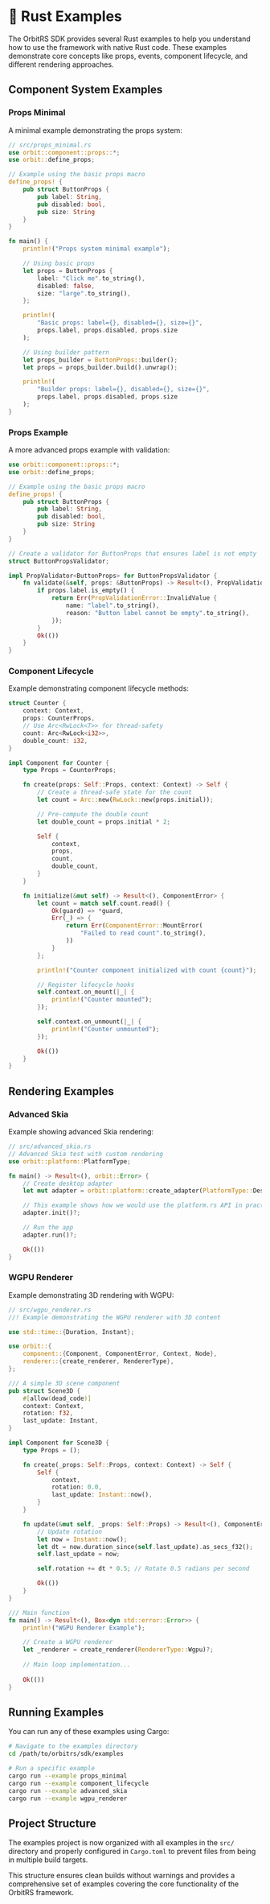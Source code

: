 # 🦀 Rust Examples

The OrbitRS SDK provides several Rust examples to help you understand how to use the framework with native Rust code. These examples demonstrate core concepts like props, events, component lifecycle, and different rendering approaches.

## Component System Examples

### Props Minimal
A minimal example demonstrating the props system:

```rust
// src/props_minimal.rs
use orbit::component::props::*;
use orbit::define_props;

// Example using the basic props macro
define_props! {
    pub struct ButtonProps {
        pub label: String,
        pub disabled: bool,
        pub size: String
    }
}

fn main() {
    println!("Props system minimal example");

    // Using basic props
    let props = ButtonProps {
        label: "Click me".to_string(),
        disabled: false,
        size: "large".to_string(),
    };

    println!(
        "Basic props: label={}, disabled={}, size={}",
        props.label, props.disabled, props.size
    );

    // Using builder pattern
    let props_builder = ButtonProps::builder();
    let props = props_builder.build().unwrap();

    println!(
        "Builder props: label={}, disabled={}, size={}",
        props.label, props.disabled, props.size
    );
}
```

### Props Example
A more advanced props example with validation:

```rust
use orbit::component::props::*;
use orbit::define_props;

// Example using the basic props macro
define_props! {
    pub struct ButtonProps {
        pub label: String,
        pub disabled: bool,
        pub size: String
    }
}

// Create a validator for ButtonProps that ensures label is not empty
struct ButtonPropsValidator;

impl PropValidator<ButtonProps> for ButtonPropsValidator {
    fn validate(&self, props: &ButtonProps) -> Result<(), PropValidationError> {
        if props.label.is_empty() {
            return Err(PropValidationError::InvalidValue {
                name: "label".to_string(),
                reason: "Button label cannot be empty".to_string(),
            });
        }
        Ok(())
    }
}
```

### Component Lifecycle
Example demonstrating component lifecycle methods:

```rust
struct Counter {
    context: Context,
    props: CounterProps,
    // Use Arc<RwLock<T>> for thread-safety
    count: Arc<RwLock<i32>>,
    double_count: i32,
}

impl Component for Counter {
    type Props = CounterProps;

    fn create(props: Self::Props, context: Context) -> Self {
        // Create a thread-safe state for the count
        let count = Arc::new(RwLock::new(props.initial));

        // Pre-compute the double count
        let double_count = props.initial * 2;

        Self {
            context,
            props,
            count,
            double_count,
        }
    }

    fn initialize(&mut self) -> Result<(), ComponentError> {
        let count = match self.count.read() {
            Ok(guard) => *guard,
            Err(_) => {
                return Err(ComponentError::MountError(
                    "Failed to read count".to_string(),
                ))
            }
        };

        println!("Counter component initialized with count {count}");

        // Register lifecycle hooks
        self.context.on_mount(|_| {
            println!("Counter mounted");
        });

        self.context.on_unmount(|_| {
            println!("Counter unmounted");
        });

        Ok(())
    }
}
```

## Rendering Examples

### Advanced Skia
Example showing advanced Skia rendering:

```rust
// src/advanced_skia.rs
// Advanced Skia test with custom rendering
use orbit::platform::PlatformType;

fn main() -> Result<(), orbit::Error> {
    // Create desktop adapter
    let mut adapter = orbit::platform::create_adapter(PlatformType::Desktop);

    // This example shows how we would use the platform.rs API in practice
    adapter.init()?;

    // Run the app
    adapter.run()?;

    Ok(())
}
```

### WGPU Renderer
Example demonstrating 3D rendering with WGPU:

```rust
// src/wgpu_renderer.rs
//! Example demonstrating the WGPU renderer with 3D content

use std::time::{Duration, Instant};

use orbit::{
    component::{Component, ComponentError, Context, Node},
    renderer::{create_renderer, RendererType},
};

/// A simple 3D scene component
pub struct Scene3D {
    #[allow(dead_code)]
    context: Context,
    rotation: f32,
    last_update: Instant,
}

impl Component for Scene3D {
    type Props = ();

    fn create(_props: Self::Props, context: Context) -> Self {
        Self {
            context,
            rotation: 0.0,
            last_update: Instant::now(),
        }
    }

    fn update(&mut self, _props: Self::Props) -> Result<(), ComponentError> {
        // Update rotation
        let now = Instant::now();
        let dt = now.duration_since(self.last_update).as_secs_f32();
        self.last_update = now;

        self.rotation += dt * 0.5; // Rotate 0.5 radians per second

        Ok(())
    }
}

/// Main function
fn main() -> Result<(), Box<dyn std::error::Error>> {
    println!("WGPU Renderer Example");

    // Create a WGPU renderer
    let _renderer = create_renderer(RendererType::Wgpu)?;
    
    // Main loop implementation...
    
    Ok(())
}
```

## Running Examples

You can run any of these examples using Cargo:

```bash
# Navigate to the examples directory
cd /path/to/orbitrs/sdk/examples

# Run a specific example
cargo run --example props_minimal
cargo run --example component_lifecycle
cargo run --example advanced_skia
cargo run --example wgpu_renderer
```

## Project Structure

The examples project is now organized with all examples in the `src/` directory and properly configured in `Cargo.toml` to prevent files from being in multiple build targets.

This structure ensures clean builds without warnings and provides a comprehensive set of examples covering the core functionality of the OrbitRS framework.
